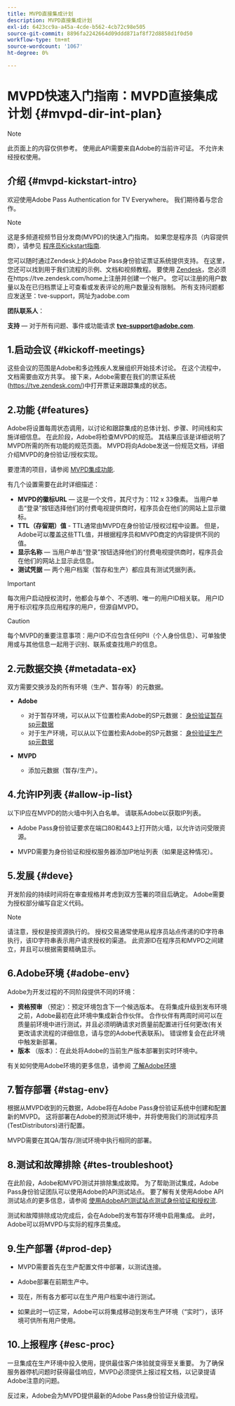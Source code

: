 ```yaml
---
title: MVPD直接集成计划
description: MVPD直接集成计划
exl-id: 6423cc9a-a45a-4cde-b562-4cb72c98e505
source-git-commit: 8896fa2242664d09ddd871af8f72d8858d1f0d50
workflow-type: tm+mt
source-wordcount: '1067'
ht-degree: 0%

---
```


# MVPD快速入门指南：MVPD直接集成计划 {#mvpd-dir-int-plan}

>[!NOTE]
>
>此页面上的内容仅供参考。 使用此API需要来自Adobe的当前许可证。 不允许未经授权使用。

## 介绍 {#mvpd-kickstart-intro}

欢迎使用Adobe Pass Authentication for TV Everywhere。  我们期待着与您合作。

>[!NOTE]
>
>这是多频道视频节目分发商(MVPD)的快速入门指南。 如果您是程序员（内容提供商），请参见 [程序员Kickstart指南](/help/authentication/programmer-kickstart-guide.md).

您可以随时通过Zendesk上的Adobe Pass身份验证票证系统提供支持。 在这里，您还可以找到用于我们流程的示例、文档和视频教程。 要使用 [Zendesk](https://adobeprimetime.zendesk.com/)，您必须在https://tve.zendesk.com/home上注册并创建一个帐户。 您可以注册的用户数量以及在已归档票证上可查看或发表评论的用户数量没有限制。 所有支持问题都应发送至：tve-support，网址为adobe.com

**团队联系人**：

**支持**  — 对于所有问题、事件或功能请求 **tve-support@adobe.com**.

## 1.启动会议 {#kickoff-meetings}

这些会议的范围是Adobe和多边残疾人发展组织开始技术讨论。 在这个流程中，文档需要由双方共享。 接下来，Adobe需要在我们的票证系统(https://tve.zendesk.com/)中打开票证来跟踪集成的状态。

## 2.功能 {#features}

Adobe将设置每周状态调用，以讨论和跟踪集成的总体计划、步骤、时间线和实施详细信息。 在此阶段，Adobe将检查MVPD的规范。 其结果应该是详细说明了MVPD所需的所有功能的规范页面。 MVPD将向Adobe发送一份规范文档，详细介绍MVPD的身份验证/授权实现。

要澄清的项目，请参阅 [MVPD集成功能](/help/authentication/mvpd-integr-features.md).

有几个设置需要在此时详细描述：

* **MVPD的徽标URL**  — 这是一个文件，其尺寸为：112 x 33像素。 当用户单击“登录”按钮选择他们的付费电视提供商时，程序员会在他们的网站上显示徽标。
* **TTL（存留期）值** - TTL通常由MVPD在身份验证/授权过程中设置。 但是，Adobe可以覆盖这些TTL值，并根据程序员和MVPD商定的内容提供不同的值。
* **显示名称**  — 当用户单击“登录”按钮选择他们的付费电视提供商时，程序员会在他们的网站上显示此信息。
* **测试凭据**  — 两个用户档案（暂存和生产）都应具有测试凭据列表。

>[!IMPORTANT]
>
>每次用户启动授权流时，他都会与单个、不透明、唯一的用户ID相关联。  用户ID用于标识程序员应用程序的用户，但源自MVPD。

>[!CAUTION]
>
>每个MVPD的重要注意事项：用户ID不应包含任何PII（个人身份信息）、可单独使用或与其他信息一起用于识别、联系或查找用户的信息。

## 2.元数据交换 {#metadata-ex}

双方需要交换涉及的所有环境（生产、暂存等）的元数据。

* **Adobe**
   * 对于暂存环境，可以从以下位置检索Adobe的SP元数据： [身份验证暂存sp元数据](https://sp.auth-staging.adobe.com/sp/metadata)
   * 对于生产环境，可以从以下位置检索Adobe的SP元数据： [身份验证生产sp元数据](https://sp.auth.adobe.com/sp/metadata)

* **MVPD**
   * 添加元数据（暂存/生产）。

## 4.允许IP列表 {#allow-ip-list}

以下IP应在MVPD的防火墙中列入白名单。 请联系Adobe以获取IP列表。

* Adobe Pass身份验证要求在端口80和443上打开防火墙，以允许访问受限资源。

* MVPD需要为身份验证和授权服务器添加IP地址列表（如果是这种情况）。

## 5.发展 {#deve}

开发阶段的持续时间将在审查规格并考虑到双方签署的项目后确定。 Adobe需要为授权部分编写自定义代码。

>[!NOTE]
>
>请注意，授权是按资源执行的。 授权交易通常使用从程序员站点传递的ID字符串执行，该ID字符串表示用户请求授权的渠道。 此资源ID在程序员和MVPD之间建立，并且可以根据需要精确显示。

## 6.Adobe环境 {#adobe-env}

Adobe为开发过程的不同阶段提供不同的环境：

* **资格预审** （预定）：预定环境包含下一个候选版本。 在将集成升级到发布环境之前，Adobe最初在此环境中集成新合作伙伴。 合作伙伴有两周时间可以在质量前环境中进行测试，并且必须明确请求对质量前配置进行任何更改(有关更改请求流程的详细信息，请与您的Adobe代表联系)。 错误修复会在此环境中触发新部署。
* **版本** （版本）：在此处将Adobe的当前生产版本部署到实时环境中。

有关如何使用Adobe环境的更多信息，请参阅 [了解Adobe环境](/help/authentication/understanding-the-adobe-environments.md)

## 7.暂存部署 {#stag-env}

根据从MVPD收到的元数据，Adobe将在Adobe Pass身份验证系统中创建和配置新的MVPD。 这将部署在Adobe的预测试环境中，并将使用我们的测试程序员(TestDistributors)进行配置。

MVPD需要在其QA/暂存/测试环境中执行相同的部署。

## 8.测试和故障排除 {#tes-troubleshoot}

在此阶段，Adobe和MVPD测试并排除集成故障。 为了帮助测试集成，Adobe Pass身份验证团队可以使用Adobe的API测试站点。 要了解有关使用Adobe API测试站点的更多信息，请参阅 [使用AdobeAPI测试站点测试身份验证和授权流](/help/authentication/test-authn-authz-flows-using-adobes-api-test-site.md).

测试和故障排除成功完成后，会在Adobe的发布暂存环境中启用集成。 此时，Adobe可以将MVPD与实际的程序员集成。

## 9.生产部署 {#prod-dep}

* MVPD需要首先在生产配置文件中部署，以测试连接。

* Adobe部署在前期生产中。

* 现在，所有各方都可以在生产用户档案中进行测试。

* 如果此时一切正常，Adobe可以将集成移动到发布生产环境（“实时”），该环境可供所有用户使用。

## 10.上报程序 {#esc-proc}

一旦集成在生产环境中投入使用，提供最佳客户体验就变得至关重要。 为了确保服务器停机问题时获得最佳响应，MVPD必须提供上报过程文档，以记录提请Adobe注意的问题。

反过来，Adobe会为MVPD提供最新的Adobe Pass身份验证升级流程。


<!--- [!RELATEDINFORMATION]
>
>* [Programmer Kickstart Guide](/help/authentication/programmer-kickstart-guide.md)
>* [MVPD Integration Guide](/help/authentication/mvpd-integr-features.md)
-->
